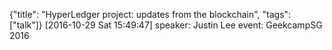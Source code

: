 {"title": "HyperLedger project: updates from the blockchain", "tags": ["talk"]}
[2016-10-29 Sat 15:49:47]
speaker: Justin Lee
event: GeekcampSG 2016

